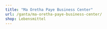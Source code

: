 ```yaml
---
title: "Ma Oretha Paye Business Center"
url: /ganta/ma-oretha-paye-business-center/
shop: Lebensmittel
---
```

